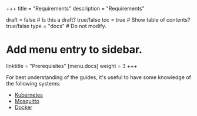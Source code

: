 +++
title = "Requirements"
description = "Requirements"

draft = false  # Is this a draft? true/false
toc = true  # Show table of contents? true/false
type = "docs"  # Do not modify.

# Add menu entry to sidebar.
linktitle = "Prerequisites"
[menu.docs]
  weight = 3
+++

For best understanding of the guides, it's useful to have some knowledge of
the following systems:

* [Kubernetes](https://kubernetes.io/docs/tutorials/kubernetes-basics/)
* [Mosquitto](https://github.com/eclipse/mosquitto)
* [Docker](https://docs.docker.com/v17.09/engine/docker-overview/#docker-engine)
